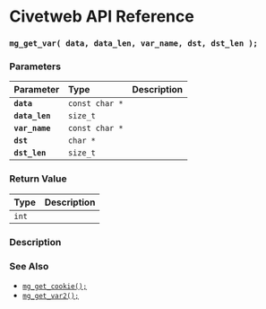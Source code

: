 # Civetweb API Reference

### `mg_get_var( data, data_len, var_name, dst, dst_len );`

### Parameters

| Parameter | Type | Description |
| :--- | :--- | :--- |
|**`data`**|`const char *`||
|**`data_len`**|`size_t`||
|**`var_name`**|`const char *`||
|**`dst`**|`char *`||
|**`dst_len`**|`size_t`||

### Return Value

| Type | Description |
| :--- | :--- |
|`int`||

### Description

### See Also

* [`mg_get_cookie();`](mg_get_cookie.md)
* [`mg_get_var2();`](mg_get_var2.md)
